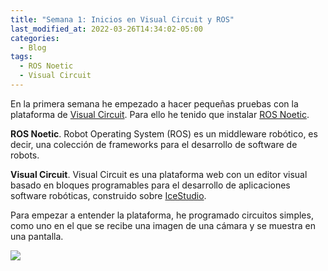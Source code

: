 ```yaml
---
title: "Semana 1: Inicios en Visual Circuit y ROS"
last_modified_at: 2022-03-26T14:34:02-05:00
categories:
  - Blog
tags:
  - ROS Noetic
  - Visual Circuit
---
```


En la primera semana he empezado a hacer pequeñas pruebas con la plataforma de [Visual Circuit](https://jderobot.github.io/VisualCircuit/). Para ello he tenido que instalar [ROS Noetic](http://wiki.ros.org/noetic).

**ROS Noetic**. Robot Operating System (ROS) es un middleware robótico, es decir, una colección de frameworks para el desarrollo de software de robots. 

**Visual Circuit**. Visual Circuit es una plataforma web con un editor visual basado en bloques programables para el desarrollo de aplicaciones software robóticas, construido sobre [IceStudio](https://github.com/FPGAwars/icestudio).

Para empezar a entender la plataforma, he programado circuitos simples, como uno en el que se recibe una imagen de una cámara y se muestra en una pantalla.

![](/2022-tfg-david-tapiador/docs/_posts/assets/images/FirstCircuit.png)
